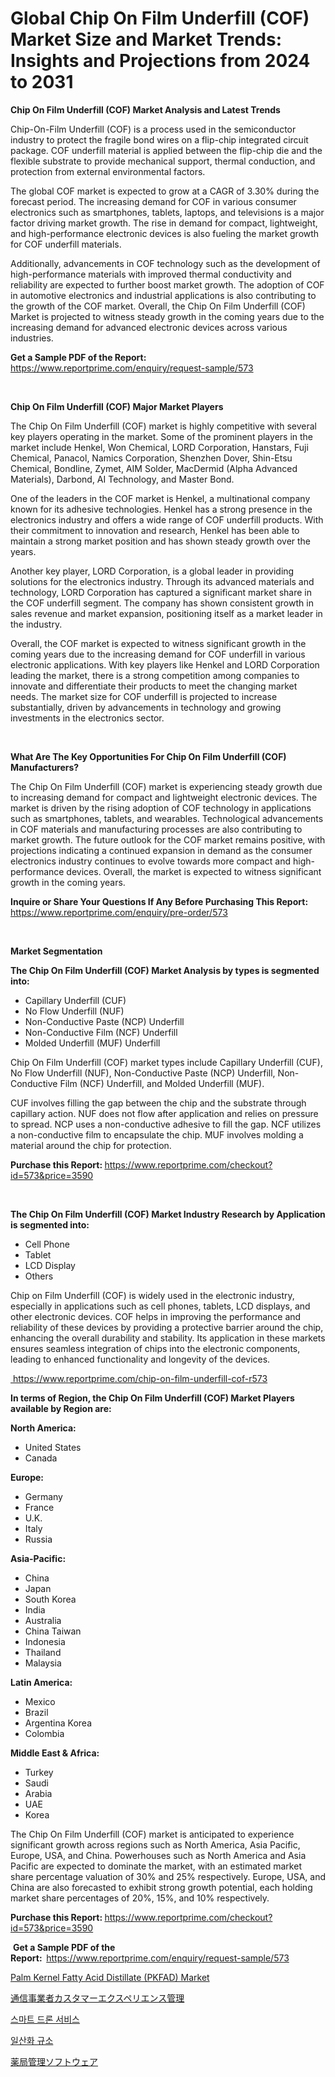 <p><h1>Global Chip On Film Underfill (COF) Market Size and Market Trends: Insights and Projections from 2024 to 2031</h1></p><p><strong>Chip On Film Underfill (COF) Market Analysis and Latest Trends</strong></p>
<p><p>Chip-On-Film Underfill (COF) is a process used in the semiconductor industry to protect the fragile bond wires on a flip-chip integrated circuit package. COF underfill material is applied between the flip-chip die and the flexible substrate to provide mechanical support, thermal conduction, and protection from external environmental factors.</p><p>The global COF market is expected to grow at a CAGR of 3.30% during the forecast period. The increasing demand for COF in various consumer electronics such as smartphones, tablets, laptops, and televisions is a major factor driving market growth. The rise in demand for compact, lightweight, and high-performance electronic devices is also fueling the market growth for COF underfill materials.</p><p>Additionally, advancements in COF technology such as the development of high-performance materials with improved thermal conductivity and reliability are expected to further boost market growth. The adoption of COF in automotive electronics and industrial applications is also contributing to the growth of the COF market. Overall, the Chip On Film Underfill (COF) Market is projected to witness steady growth in the coming years due to the increasing demand for advanced electronic devices across various industries.</p></p>
<p><strong>Get a Sample PDF of the Report:&nbsp;</strong> <a href="https://www.reportprime.com/enquiry/request-sample/573">https://www.reportprime.com/enquiry/request-sample/573</a></p>
<p>&nbsp;</p>
<p><strong>Chip On Film Underfill (COF) Major Market Players</strong></p>
<p><p>The Chip On Film Underfill (COF) market is highly competitive with several key players operating in the market. Some of the prominent players in the market include Henkel, Won Chemical, LORD Corporation, Hanstars, Fuji Chemical, Panacol, Namics Corporation, Shenzhen Dover, Shin-Etsu Chemical, Bondline, Zymet, AIM Solder, MacDermid (Alpha Advanced Materials), Darbond, AI Technology, and Master Bond.</p><p>One of the leaders in the COF market is Henkel, a multinational company known for its adhesive technologies. Henkel has a strong presence in the electronics industry and offers a wide range of COF underfill products. With their commitment to innovation and research, Henkel has been able to maintain a strong market position and has shown steady growth over the years. </p><p>Another key player, LORD Corporation, is a global leader in providing solutions for the electronics industry. Through its advanced materials and technology, LORD Corporation has captured a significant market share in the COF underfill segment. The company has shown consistent growth in sales revenue and market expansion, positioning itself as a market leader in the industry.</p><p>Overall, the COF market is expected to witness significant growth in the coming years due to the increasing demand for COF underfill in various electronic applications. With key players like Henkel and LORD Corporation leading the market, there is a strong competition among companies to innovate and differentiate their products to meet the changing market needs. The market size for COF underfill is projected to increase substantially, driven by advancements in technology and growing investments in the electronics sector.</p></p>
<p>&nbsp;</p>
<p><strong>What Are The Key Opportunities For Chip On Film Underfill (COF) Manufacturers?</strong></p>
<p><p>The Chip On Film Underfill (COF) market is experiencing steady growth due to increasing demand for compact and lightweight electronic devices. The market is driven by the rising adoption of COF technology in applications such as smartphones, tablets, and wearables. Technological advancements in COF materials and manufacturing processes are also contributing to market growth. The future outlook for the COF market remains positive, with projections indicating a continued expansion in demand as the consumer electronics industry continues to evolve towards more compact and high-performance devices. Overall, the market is expected to witness significant growth in the coming years.</p></p>
<p><strong>Inquire or Share Your Questions If Any Before Purchasing This Report:</strong> <a href="https://www.reportprime.com/enquiry/pre-order/573">https://www.reportprime.com/enquiry/pre-order/573</a></p>
<p>&nbsp;</p>
<p><strong>Market Segmentation</strong></p>
<p><strong>The Chip On Film Underfill (COF) Market Analysis by types is segmented into:</strong></p>
<p><ul><li>Capillary Underfill (CUF)</li><li>No Flow Underfill (NUF)</li><li>Non-Conductive Paste (NCP) Underfill</li><li>Non-Conductive Film (NCF) Underfill</li><li>Molded Underfill (MUF) Underfill</li></ul></p>
<p><p>Chip On Film Underfill (COF) market types include Capillary Underfill (CUF), No Flow Underfill (NUF), Non-Conductive Paste (NCP) Underfill, Non-Conductive Film (NCF) Underfill, and Molded Underfill (MUF). </p><p>CUF involves filling the gap between the chip and the substrate through capillary action. NUF does not flow after application and relies on pressure to spread. NCP uses a non-conductive adhesive to fill the gap. NCF utilizes a non-conductive film to encapsulate the chip. MUF involves molding a material around the chip for protection.</p></p>
<p><strong>Purchase this Report:&nbsp;</strong><a href="https://www.reportprime.com/checkout?id=573&price=3590">https://www.reportprime.com/checkout?id=573&price=3590</a></p>
<p>&nbsp;</p>
<p><strong>The Chip On Film Underfill (COF) Market Industry Research by Application is segmented into:</strong></p>
<p><ul><li>Cell Phone</li><li>Tablet</li><li>LCD Display</li><li>Others</li></ul></p>
<p><p>Chip on Film Underfill (COF) is widely used in the electronic industry, especially in applications such as cell phones, tablets, LCD displays, and other electronic devices. COF helps in improving the performance and reliability of these devices by providing a protective barrier around the chip, enhancing the overall durability and stability. Its application in these markets ensures seamless integration of chips into the electronic components, leading to enhanced functionality and longevity of the devices.</p></p>
<p><a href="https://www.reportprime.com/chip-on-film-underfill-cof-r573">&nbsp;https://www.reportprime.com/chip-on-film-underfill-cof-r573</a></p>
<p><strong>In terms of Region, the Chip On Film Underfill (COF) Market Players available by Region are:</strong></p>
<p>
    <p> <strong> North America: </strong>
        <ul>
            <li>United States</li>
            <li>Canada</li>
        </ul>
        </p> 
    <p> <strong> Europe: </strong>
        <ul>
            <li>Germany</li>
            <li>France</li>
            <li>U.K.</li>
            <li>Italy</li>
            <li>Russia</li>
        </ul>
        </p> 
    <p> <strong> Asia-Pacific: </strong>
        <ul>
            <li>China</li>
            <li>Japan</li>
            <li>South Korea</li>
            <li>India</li>
            <li>Australia</li>
            <li>China Taiwan</li>
            <li>Indonesia</li>
            <li>Thailand</li>
            <li>Malaysia</li>
        </ul>
        </p> 
    <p> <strong> Latin America: </strong>
        <ul>
            <li>Mexico</li>
            <li>Brazil</li>
            <li>Argentina Korea</li>
            <li>Colombia</li>
        </ul>
        </p> 
    <p> <strong> Middle East & Africa: </strong>
        <ul>
            <li>Turkey</li>
            <li>Saudi</li>
            <li>Arabia</li>
            <li>UAE</li>
            <li>Korea</li>
        </ul>
    </p>
    </p>
<p><p>The Chip On Film Underfill (COF) market is anticipated to experience significant growth across regions such as North America, Asia Pacific, Europe, USA, and China. Powerhouses such as North America and Asia Pacific are expected to dominate the market, with an estimated market share percentage valuation of 30% and 25% respectively. Europe, USA, and China are also forecasted to exhibit strong growth potential, each holding market share percentages of 20%, 15%, and 10% respectively.</p></p>
<p><strong>Purchase this Report: </strong><a href="https://www.reportprime.com/checkout?id=573&price=3590">https://www.reportprime.com/checkout?id=573&price=3590</a></p>
<p>&nbsp;<strong>Get a Sample PDF of the Report:&nbsp;&nbsp;</strong><a href="https://www.reportprime.com/enquiry/request-sample/573">https://www.reportprime.com/enquiry/request-sample/573</a></p>
<p><strong></strong></p>
<p><p><a href="https://github.com/RickHolmes3/Market-Research-Report-List-4/blob/main/palm-kernel-fatty-acid-distillate-pkfad-market.md">Palm Kernel Fatty Acid Distillate (PKFAD) Market</a></p><p><a href="https://medium.com/@jackrichards5445/%E9%9B%BB%E6%B0%97%E9%80%9A%E4%BF%A1%E4%BA%8B%E6%A5%AD%E8%80%85%E3%81%AE%E9%A1%A7%E5%AE%A2%E4%BD%93%E9%A8%93%E7%AE%A1%E7%90%86%E5%B8%82%E5%A0%B4%E8%AA%BF%E6%9F%BB%E3%83%AC%E3%83%9D%E3%83%BC%E3%83%88-%E3%81%9D%E3%81%AE%E6%AD%B4%E5%8F%B2%E3%81%A82031%E5%B9%B4%E3%81%BE%E3%81%A7%E3%81%AE%E4%BA%88%E6%B8%AC-d4e7c145dd0f">通信事業者カスタマーエクスペリエンス管理</a></p><p><a href="https://medium.com/@earnesteidenreichja/%EC%8A%A4%EB%A7%88%ED%8A%B8-%EB%93%9C%EB%A1%A0-%EC%84%9C%EB%B9%84%EC%8A%A4-%EC%8B%9C%EC%9E%A5-%EB%B6%84%EC%84%9D-%EA%B7%B8%EA%B2%83%EC%9D%98-cagr-%EC%8B%9C%EC%9E%A5-%EC%84%B8%EB%B6%84%ED%99%94-%EB%B0%8F-%EA%B8%80%EB%A1%9C%EB%B2%8C-%EC%82%B0%EC%97%85-%EA%B0%9C%EC%9A%94-85be8ab18aaa">스마트 드론 서비스</a></p><p><a href="https://medium.com/@francescaove76856/%EC%8B%A4%EB%A6%AC%EC%BD%98-%EC%9D%BC%EC%82%B0%ED%99%94%EB%AC%BC-%EC%8B%9C%EC%9E%A5-%EC%A1%B0%EC%82%AC-%EB%B3%B4%EA%B3%A0%EC%84%9C-%EA%B7%B8-%EC%97%AD%EC%82%AC-%EB%B0%8F-2024%EB%85%84%EB%B6%80%ED%84%B0-2031%EB%85%84%EA%B9%8C%EC%A7%80%EC%9D%98-%EC%98%88%EC%B8%A1-6f47724c70e8">일산화 규소</a></p><p><a href="https://github.com/zekaoe592392/Market-Research-Report-List-2/blob/main/476257270060.md">薬局管理ソフトウェア</a></p></p>